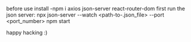 before use install 
-npm i axios json-server react-router-dom
first run the json server:
npx json-server --watch <path-to-.json_file> --port <port_number>
npm start

happy hacking :) 
